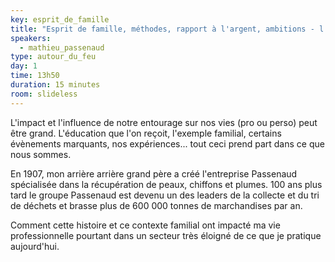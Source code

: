 ```yaml
---
key: esprit_de_famille
title: "Esprit de famille, méthodes, rapport à l'argent, ambitions - l'héritage d'une famille d'entrepreneurs depuis 100 ans"
speakers:
  - mathieu_passenaud
type: autour_du_feu
day: 1
time: 13h50
duration: 15 minutes
room: slideless
---
```


L'impact et l'influence de notre entourage sur nos vies (pro ou perso) peut être grand. L'éducation que l'on reçoit, l'exemple familial, certains évènements marquants, nos expériences... tout ceci prend part dans ce que nous sommes.

En 1907, mon arrière arrière grand père a créé l'entreprise Passenaud spécialisée dans la récupération de peaux, chiffons et plumes. 100 ans plus tard le groupe Passenaud est devenu un des leaders de la collecte et du tri de déchets et brasse plus de 600 000 tonnes de marchandises par an.

Comment cette histoire et ce contexte familial ont impacté ma vie professionnelle pourtant dans un secteur très éloigné de ce que je pratique aujourd'hui.